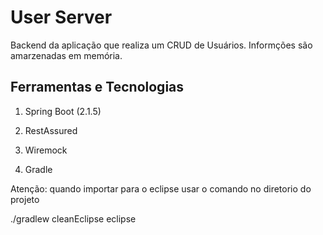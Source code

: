 # User Server 

Backend da aplicação que realiza um CRUD de Usuários. Informções são amarzenadas em memória.

## Ferramentas e Tecnologias

1. Spring Boot (2.1.5)

2. RestAssured

3. Wiremock

4. Gradle

Atenção: quando importar para o eclipse usar o comando no diretorio do projeto

./gradlew cleanEclipse eclipse
